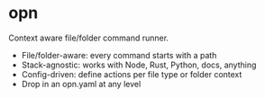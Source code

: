 # opn

Context aware file/folder command runner.

- File/folder-aware: every command starts with a path
- Stack-agnostic: works with Node, Rust, Python, docs, anything
- Config-driven: define actions per file type or folder context
- Drop in an opn.yaml at any level